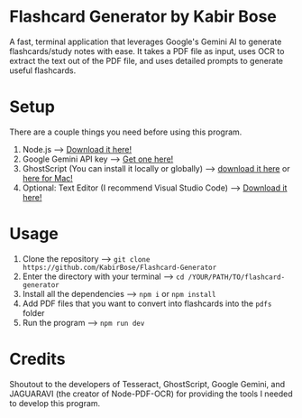 # Flashcard Generator by Kabir Bose

A fast, terminal application that leverages Google's Gemini AI to generate flashcards/study notes with ease. It takes a PDF file as input, uses OCR to extract the text out of the PDF file, and uses detailed prompts to generate useful flashcards.

# Setup

There are a couple things you need before using this program.

1. Node.js --> [Download it here!](https://nodejs.org/en/download)
2. Google Gemini API key --> [Get one here!](https://ai.google.dev/gemini-api/docs/api-key)
3. GhostScript (You can install it locally or globally) --> [download it here](https://ghostscript.com/releases/gpdldnld.html) or [here for Mac!](https://discussions.apple.com/thread/8584571?sortBy=best)
4. Optional: Text Editor (I recommend Visual Studio Code) --> [Download it here!](https://code.visualstudio.com/download)

# Usage

1. Clone the repository --> `git clone https://github.com/KabirBose/Flashcard-Generator`
2. Enter the directory with your terminal --> `cd /YOUR/PATH/TO/flashcard-generator`
3. Install all the dependencies --> `npm i` or `npm install`
4. Add PDF files that you want to convert into flashcards into the `pdfs` folder
5. Run the program --> `npm run dev`

# Credits

Shoutout to the developers of Tesseract, GhostScript, Google Gemini, and JAGUARAVI (the creator of Node-PDF-OCR) for providing the tools I needed to develop this program.
